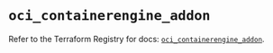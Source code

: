 # `oci_containerengine_addon`

Refer to the Terraform Registry for docs: [`oci_containerengine_addon`](https://registry.terraform.io/providers/oracle/oci/6.18.0/docs/resources/containerengine_addon).

